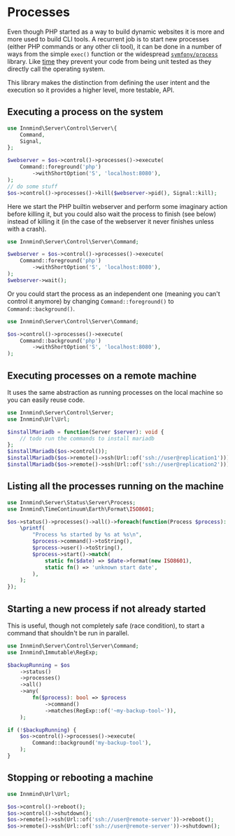 # Processes

Even though PHP started as a way to build dynamic websites it is more and more used to build CLI tools. A recurrent job is to start new processes (either PHP commands or any other cli tool), it can be done in a number of ways from the simple `exec()` function or the widespread [`symfony/process`](https://symfony.com/doc/current/components/process.html) library. Like [time](time.md) they prevent your code from being unit tested as they directly call the operating system.

This library makes the distinction from defining the user intent and the execution so it provides a higher level, more testable, API.

## Executing a process on the system

```php
use Innmind\Server\Control\Server\{
    Command,
    Signal,
};

$webserver = $os->control()->processes()->execute(
    Command::foreground('php')
        ->withShortOption('S', 'localhost:8080'),
);
// do some stuff
$os->control()->processes()->kill($webserver->pid(), Signal::kill);
```

Here we start the PHP builtin webserver and perform some imaginary action before killing it, but you could also wait the process to finish (see below) instead of killing it (in the case of the webserver it never finishes unless with a crash).

```php
use Innmind\Server\Control\Server\Command;

$webserver = $os->control()->processes()->execute(
    Command::foreground('php')
        ->withShortOption('S', 'localhost:8080'),
);
$webserver->wait();
```

Or you could start the process as an independent one (meaning you can't control it anymore) by changing `Command::foreground()` to `Command::background()`.

```php
use Innmind\Server\Control\Server\Command;

$os->control()->processes()->execute(
    Command::background('php')
        ->withShortOption('S', 'localhost:8080'),
);
```

## Executing processes on a remote machine

It uses the same abstraction as running processes on the local machine so you can easily reuse code.

```php
use Innmind\Server\Control\Server;
use Innmind\Url\Url;

$installMariadb = function(Server $server): void {
    // todo run the commands to install mariadb
};
$installMariadb($os->control());
$installMariadb($os->remote()->ssh(Url::of('ssh://user@replication1')));
$installMariadb($os->remote()->ssh(Url::of('ssh://user@replication2')));
```

## Listing all the processes running on the machine

```php
use Innmind\Server\Status\Server\Process;
use Innmind\TimeContinuum\Earth\Format\ISO8601;

$os->status()->processes()->all()->foreach(function(Process $process): void {
    \printf(
        "Process %s started by %s at %s\n",
        $process->command()->toString(),
        $process->user()->toString(),
        $process->start()->match(
            static fn($date) => $date->format(new ISO8601),
            static fn() => 'unknown start date',
        ),
    );
});
```

## Starting a new process if not already started

This is useful, though not completely safe (race condition), to start a command that shouldn't be run in parallel.

```php
use Innmind\Server\Control\Server\Command;
use Innmind\Immutable\RegExp;

$backupRunning = $os
    ->status()
    ->processes()
    ->all()
    ->any(
        fn($process): bool => $process
            ->command()
            ->matches(RegExp::of('~my-backup-tool~')),
    );

if (!$backupRunning) {
    $os->control()->processes()->execute(
        Command::background('my-backup-tool'),
    );
}
```

## Stopping or rebooting a machine

```php
use Innmind\Url\Url;

$os->control()->reboot();
$os->control()->shutdown();
$os->remote()->ssh(Url::of('ssh://user@remote-server'))->reboot();
$os->remote()->ssh(Url::of('ssh://user@remote-server'))->shutdown();
```
